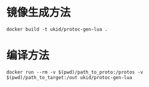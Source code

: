 镜像生成方法
====
````
docker build -t ukid/protoc-gen-lua .
````

编译方法
====
````
docker run --rm -v $(pwd)/path_to_proto:/protos -v $(pwd)/path_to_target:/out ukid/protoc-gen-lua
````
